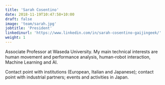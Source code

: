 ```yaml
---
title: 'Sarah Cosentino'
date: 2018-11-19T10:47:58+10:00
draft: false
image: 'team/sarah.jpg'
jobtitle: 'President'
linkedinurl: 'https://www.linkedin.com/in/sarah-cosentino-gaijingeek/'
weight: 1
---
```


Associate Professor at Waseda University. My main technical interests are human movement and performance analysis, human-robot interaction, Machine Learning and AI.

Contact point with institutions (European, Italian and Japanese); contact point with industrial partners; events and activities in Japan.